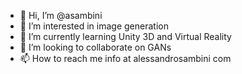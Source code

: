 - 👋 Hi, I’m @asambini
- 👀 I’m interested in image generation
- 🌱 I’m currently learning Unity 3D and Virtual Reality
- 💞️ I’m looking to collaborate on GANs
- 📫 How to reach me info at alessandrosambini com

<!---
asambini/asambini is a ✨ special ✨ repository because its `README.md` (this file) appears on your GitHub profile.
You can click the Preview link to take a look at your changes.
--->
